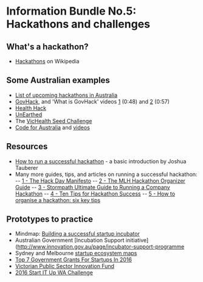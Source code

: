 # Information Bundle No.5: Hackathons and challenges

## What's a hackathon?
- [Hackathons](https://en.wikipedia.org/wiki/Hackathon) on Wikipedia

## Some Australian examples
- [List of upcoming hackathons in Australia](http://disruptorshandbook.com/big-list-hackathons/)
- [GovHack](https://www.govhack.org/), and 'What is GovHack' videos [1](https://www.youtube.com/watch?v=QeebWBwSRPI) (0:48) and [2](https://www.youtube.com/watch?v=qoNZqNivgig) (0:57)
- [Health Hack](http://www.healthhack.com.au/)
- [UnEarthed](http://unearthed.solutions/)
- The [VicHealth Seed Challenge](https://www.vichealth.vic.gov.au/programs-and-projects/the-seed-challenge)
- [Code for Australia](http://www.codeforaustralia.org/) and [videos](https://vimeo.com/codeforaustralia/videos/page:2/sort:date)

## Resources
- [How to run a successful hackathon](https://hackathon.guide/) - a basic introduction by Joshua Tauberer
- Many more guides, tips, and articles on running a successful hackathon: 
-- [1 - The Hack Day Manifesto](http://hackdaymanifesto.com/)
-- [2 - The MLH Hackathon Organizer Guide](https://guide.mlh.io/)
-- [3 - Stormpath Ultimate Guide to Running a Company Hackathon](https://stormpath.com/blog/ultimate-guide-running-company-hackathon)
-- [4 - Ten Tips for Hackathon Success](http://www.appsembler.com/blog/10-tips-for-hackathon-success/)
-- [5 - How to organise a hackathon: six key tips](http://www.techrepublic.com/article/how-to-organize-a-hackathon-6-key-tips/)

## Prototypes to practice
- Mindmap: [Building a successful startup incubator](https://mindwerx.com/portfolio-items/building-successful-start-incubator/)
- Australian Government [Incubation Support initiative](http://www.innovation.gov.au/page/incubator-support-programme
- Sydney and Melbourne [startup ecosystem maps](https://www.startrail.co/)
- [Top 7 Government Grants For Startups In 2016](http://www.buzinga.com.au/buzz/government-grants-for-startups/)
- [Victorian Public Sector Innovation Fund](http://www.vic.gov.au/publicsectorinnovation)
- [2016 Start IT Up WA Challenge](http://gcio.wa.gov.au/2016/04/11/start-it-up-wa-challenge-announced/)


